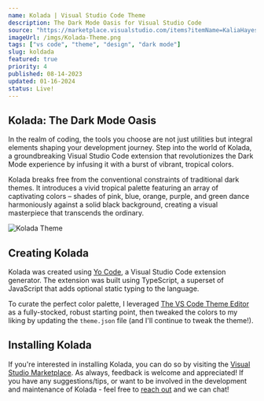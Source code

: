 ```yaml
---
name: Kolada | Visual Studio Code Theme
description: The Dark Mode Oasis for Visual Studio Code
source: "https://marketplace.visualstudio.com/items?itemName=KaliaHayes.kolada"
imageUrl: /imgs/Kolada-Theme.png
tags: ["vs code", "theme", "design", "dark mode"]
slug: koldada
featured: true
priority: 4
published: 08-14-2023
updated: 01-16-2024
status: Live!
---
```


## Kolada: The Dark Mode Oasis

In the realm of coding, the tools you choose are not just utilities but integral elements shaping your development journey. Step into the world of Kolada, a groundbreaking Visual Studio Code extension that revolutionizes the Dark Mode experience by infusing it with a burst of vibrant, tropical colors.

Kolada breaks free from the conventional constraints of traditional dark themes. It introduces a vivid tropical palette featuring an array of captivating colors – shades of pink, blue, orange, purple, and green dance harmoniously against a solid black background, creating a visual masterpiece that transcends the ordinary.

![Kolada Theme](/imgs/Kolada-SH.png)

## Creating Kolada

Kolada was created using <a href="https://code.visualstudio.com/api/get-started/your-first-extension" target="_blank">Yo Code</a>, a Visual Studio Code extension generator. The extension was built using TypeScript, a superset of JavaScript that adds optional static typing to the language.

To curate the perfect color palette, I leveraged <a href="https://themes.vscode.one/" target="_blank">The VS Code Theme Editor</a> as a fully-stocked, robust starting point, then tweaked the colors to my liking by updating the `theme.json` file (and I'll continue to tweak the theme!).

## Installing Kolada

If you're interested in installing Kolada, you can do so by visiting the <a href="https://marketplace.visualstudio.com/items?itemName=KaliaHayes.kolada" target="_blank">Visual Studio Marketplace</a>. As always, feedback is welcome and appreciated! If you have any suggestions/tips, or want to be involved in the development and maintenance of Kolada - feel free to <a href="/#contact" target="_blank">reach out</a> and we can chat!

